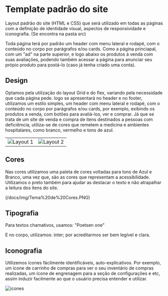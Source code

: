 
# Template padrão do site

Layout padrão do site (HTML e CSS) que será utilizado em todas as páginas com a definição de identidade visual, aspectos de responsividade e iconografia.
(Se encontra na pasta src)

Toda página terá por padrão um header com menu lateral e rodapé, com o conteúdo no corpo por parágrafos e/ou cards. Como a página princiapal, com um "ad" na parte superior, e logo abaixo os produtos á venda com suas avaliações, podendo também acessar a página para anunciar seu própio produto para postá-lo (caso já tenha criado uma conta).

## Design

Optamos pela utilização do layout Grid e do flex, variando pela necessidade que cada página pede.
 logo se apresentará no header e no footer, utilizamos um estilo simples, um header com menu lateral e rodapé, com o conteúdo no corpo por parágrafos e/ou cards, por exemplo, exibindo os produtos a venda, com botões para avaliá-los, ver e comprar. Já que se trata de um site de venda e compra de itens destinados a pessoas com deficiêmcia, utiliza-se de cores que remetem a medicina e ambientes hospitalares, como branco, vermelho e tons de azul.
<table>
  <tr>
    <td>
      <img src="https://github.com/ICEI-PUC-Minas-PBR-SI/pbr-si-ads-2023-2-p1-tiaw-g4-pcdshop/assets/125142328/e5875965-cc61-426a-8b07-ff4db4ebc1a3" alt="Layout 1">
    </td>
    <td>
      <img src="https://github.com/ICEI-PUC-Minas-PBR-SI/pbr-si-ads-2023-2-p1-tiaw-g4-pcdshop/assets/125142328/b38a744f-dd31-49a9-9f2f-cecf810852dd" alt="Layout 2">
    </td>
  </tr>
</table>


## Cores
Nas cores utilizamos uma paleta de cores voltadas para tons de Azul e Branco, uma vez que, são as cores que representam a acessibilidade. Utilizamos o preto também para ajudar as destacar o texto e não atrapalhar a leitura dos itens do site.

(/docs/img/Tema%20de%20Cores.PNG)

## Tipografia

Para textos chamativos, usamos: "Poetsen one"  <p> 
E no corpo, utilizamos: inter; por acreditarmos ser bem legível e clara. <p>


## Iconografia

Utilizemos ícones fácilmente identificáveis, auto-explicativos. Por exemplo, um ícone de carrinho de compras para ver o seu inventário de compras realizadas, um ícone de engrenagem para a seção de configurações e etc, assim induzir facilmente ao que o usuário precisa entender e utilizar.

![icones](https://github.com/ICEI-PUC-Minas-PBR-SI/pbr-si-ads-2023-2-p1-tiaw-g4-pcdshop/assets/125142328/37963179-0382-498d-9afc-3e578316aab7)


